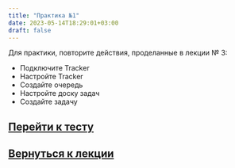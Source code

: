 ```yaml
---
title: "Практика №1"
date: 2023-05-14T18:29:01+03:00
draft: false
---
```

Для практики, повторите действия, проделанные в лекции № 3:
- Подключите Tracker
- Настройте Tracker
- Создайте очередь
- Настройте доску задач
- Создайте задачу
## [Перейти к тесту](/тесты/тест_1/)
## [Вернуться к лекции](/лекции/лекция_3/)
